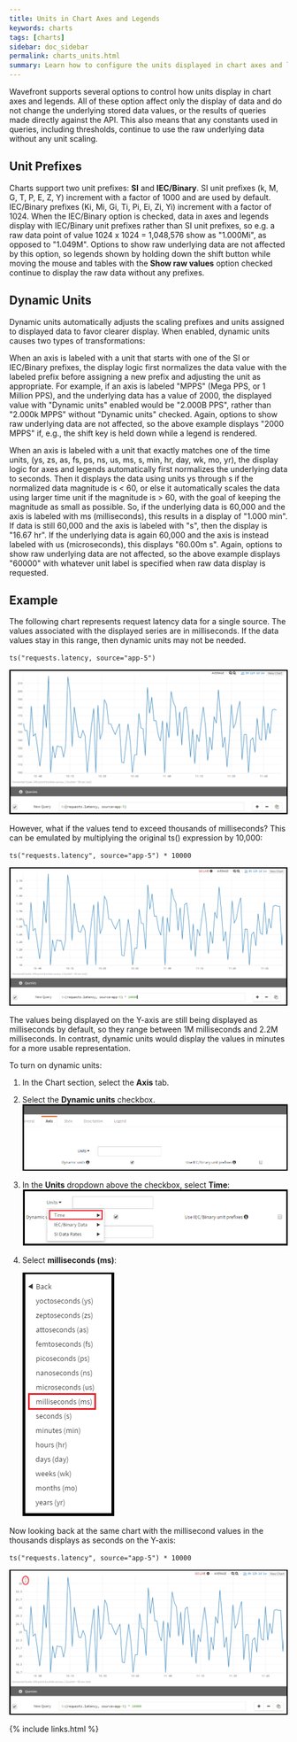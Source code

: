 ```yaml
---
title: Units in Chart Axes and Legends
keywords: charts
tags: [charts]
sidebar: doc_sidebar
permalink: charts_units.html
summary: Learn how to configure the units displayed in chart axes and legends.
---
```

Wavefront supports several options to control how units display in chart axes and legends.  All of these option affect only the display of data and do not change the underlying stored data values, or the results of queries made directly against the API.  This also means that any constants used in queries, including thresholds, continue to use the raw underlying data without any unit scaling.

## Unit Prefixes
Charts support two unit prefixes: **SI** and **IEC/Binary**. SI unit prefixes (k, M, G, T, P, E, Z, Y) increment with a factor of 1000 and are used by default. IEC/Binary prefixes (Ki, Mi, Gi, Ti, Pi, Ei, Zi, Yi) increment with a factor of 1024. When the IEC/Binary option is checked, data in axes and legends display with IEC/Binary unit prefixes rather than SI unit prefixes, so e.g. a raw data point of value 1024 x 1024 = 1,048,576 show as "1.000Mi", as opposed to "1.049M". Options to show raw underlying data are not affected by this option, so legends shown by holding down the shift button while moving the mouse and tables with the **Show raw values** option checked continue to display the raw data without any prefixes.
 
## Dynamic Units
Dynamic units automatically adjusts the scaling prefixes and units assigned to displayed data to favor clearer display.  When enabled, dynamic units causes two types of transformations:
 
When an axis is labeled with a unit that starts with one of the SI or IEC/Binary prefixes, the display logic first normalizes the data value with the labeled prefix before assigning a new prefix and adjusting the unit as appropriate.  For example, if an axis is labeled "MPPS" (Mega PPS, or 1 Million PPS), and the underlying data has a value of 2000, the displayed value with "Dynamic units" enabled would be "2.000B PPS", rather than "2.000k MPPS" without "Dynamic units" checked.  Again, options to show raw underlying data are not affected, so the above example displays "2000 MPPS" if, e.g., the shift key is held down while a legend is rendered.

When an axis is labeled with a unit that exactly matches one of the time units, (ys, zs, as, fs, ps, ns, us, ms, s, min, hr, day, wk, mo, yr), the display logic for axes and legends automatically first normalizes the underlying data to seconds.  Then it displays the data using units ys through s if the normalized data magnitude is < 60, or else it automatically scales the data using larger time unit if the magnitude is > 60, with the goal of keeping the magnitude as small as possible.  So, if the underlying data is 60,000 and the axis is labeled with ms (milliseconds), this results in a display of "1.000 min".  If data is still 60,000 and the axis is labeled with "s", then the display is "16.67 hr".  If the underlying data is again 60,000 and the axis is instead labeled with us (microseconds), this displays "60.00m s". Again, options to show raw underlying data are not affected, so the above example displays "60000" with whatever unit label is specified when raw data display is requested.
 
## Example
  
The following chart represents request latency data for a single source. The values associated with the displayed series are in milliseconds. If the data values stay in this range, then dynamic units may not be needed.
 
`ts("requests.latency, source="app-5")`

![example_without_units](images/example_without_units.png)

However, what if the values tend to exceed thousands of milliseconds? This can be emulated by multiplying the original ts() expression by 10,000:
 
`ts("requests.latency", source="app-5") * 10000`

![example_with_high_values](images/example_with_high_values.png)

The values being displayed on the Y-axis are still being displayed as milliseconds by default, so they range between 1M milliseconds and 2.2M milliseconds. In contrast, dynamic units would display the values in minutes for a more usable representation.

To turn on dynamic units:

1. In the Chart section, select the **Axis** tab.
1. Select the **Dynamic units** checkbox.
  ![axis_tab_initial_view](images/axis_tab_initial_view.png)

1. In the **Units** dropdown above the checkbox, select **Time**:
  ![axis_tab_time_option](images/axis_tab_time_option.png)

1. Select **milliseconds (ms)**:

      ![millisecond_option](images/millisecond_option.png)

Now looking back at the same chart with the millisecond values in the thousands displays as seconds on the Y-axis:
 
`ts("requests.latency", source="app-5") * 10000`

  ![minute_view](images/minute_view.png)

{% include links.html %}
